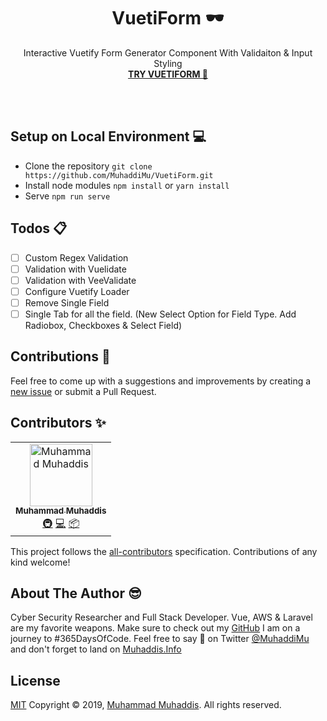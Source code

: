 
  <h1 align="center">VuetiForm 🕶️</h1> 
  <p align="center">Interactive Vuetify Form Generator Component With Validaiton & Input Styling
  <br> 
  <a href="https://muhaddimu.github.io/VuetiForm/"><strong>TRY VUETIFORM 🤩</strong></a></p>
  <br><br>

## Setup on Local Environment 💻
- Clone the repository `git clone https://github.com/MuhaddiMu/VuetiForm.git`<br />
- Install node modules `npm install` or `yarn install`<br />
- Serve `npm run serve`

## Todos 📋

 - [ ] Custom Regex Validation
 - [ ] Validation with Vuelidate
 - [ ] Validation with VeeValidate
 - [ ] Configure Vuetify Loader
 - [ ] Remove Single Field
 - [ ] Single Tab for all the field. (New Select Option for Field Type. Add Radiobox, Checkboxes & Select Field)
 
## Contributions 🙏
Feel free to come up with a suggestions and improvements by creating a [new issue](https://github.com/MuhaddiMu/VuetiForm/issues/new) or submit a Pull Request.

## Contributors ✨
<!-- ALL-CONTRIBUTORS-LIST:START - Do not remove or modify this section -->
<!-- prettier-ignore -->
<table>
  <tr>
    <td align="center"><a href="http://Http://www.Muhaddis.Info"><img src="https://avatars3.githubusercontent.com/u/26611847?v=4" width="100px;" alt="Muhammad Muhaddis"/><br /><sub><b>Muhammad Muhaddis</b></sub></a><br /><a href="#infra-MuhaddiMu" title="Infrastructure (Hosting, Build-Tools, etc)">🚇</a> <a href="https://github.com/MuhaddiMu/VuetiForm/commits?author=MuhaddiMu" title="Code">💻</a> <a href="#platform-MuhaddiMu" title="Packaging/porting to new platform">📦</a></td>
  </tr>
</table>
<!-- ALL-CONTRIBUTORS-LIST:END -->

This project follows the [all-contributors](https://github.com/all-contributors/all-contributors) specification. Contributions of any kind welcome!

## About The Author 😎
Cyber Security Researcher and Full Stack Developer. Vue, AWS & Laravel are my favorite weapons. Make sure to check out my [GitHub](https://github.com/MuhaddiMu) I am on a journey to #365DaysOfCode. Feel free to say 👋 on Twitter [@MuhaddiMu](https://twitter.com/MuhaddiMu) and don't forget to land on [Muhaddis.Info](http://www.Muhaddis.Info)

## License
[MIT](http://opensource.org/licenses/MIT)
Copyright &copy; 2019, [Muhammad Muhaddis](https://www.Muhaddis.Info). All rights reserved.
